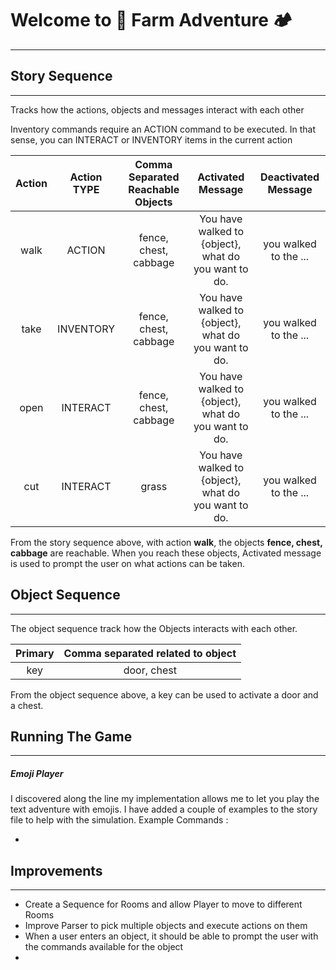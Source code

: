 # Welcome to 🌾 Farm Adventure 🏕️

----

## Story Sequence

-------

Tracks how the actions, objects and messages interact with each other

Inventory commands require an ACTION command to be executed. In that sense, you can INTERACT or INVENTORY items in the
current action

| Action | Action TYPE | Comma Separated Reachable Objects |                  Activated Message                   |  Deactivated Message  |
|:------:|:-----------:|:---------------------------------:|:----------------------------------------------------:|:---------------------:|
|  walk  |   ACTION    |       fence, chest, cabbage       | You have walked to {object}, what do you want to do. | you walked to the ... |
|  take  |  INVENTORY  |       fence, chest, cabbage       | You have walked to {object}, what do you want to do. | you walked to the ... |
|  open  |  INTERACT   |       fence, chest, cabbage       | You have walked to {object}, what do you want to do. | you walked to the ... |
|  cut   |  INTERACT   |               grass               | You have walked to {object}, what do you want to do. | you walked to the ... |

From the story sequence above, with action **walk**, the objects **fence, chest, cabbage**  are reachable. When you
reach these objects, Activated message is used to prompt the user on what actions can be taken.

## Object Sequence

-------

The object sequence track how the Objects interacts with each other.

| Primary | Comma separated related to object |
 |:-------:|:---------------------------------:|
|   key   |            door, chest            | 

From the object sequence above, a key can be used to activate a door and a chest.

## Running The Game

---- 

##### Emoji Player

I discovered along the line my implementation allows me to let you play the text adventure with emojis. I have added a
couple of examples to the story file to help with the simulation.
Example Commands :

-

## Improvements

-------

- Create a Sequence for Rooms and allow Player to move to different Rooms
- Improve Parser to pick multiple objects and execute actions on them
- When a user enters an object, it should be able to prompt the user with the commands available for the object
- 